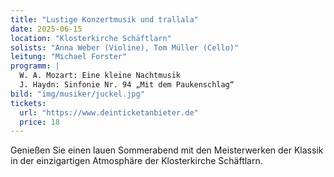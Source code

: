 ```yaml
---
title: "Lustige Konzertmusik und trallala"
date: 2025-06-15
location: "Klosterkirche Schäftlarn"
solists: "Anna Weber (Violine), Tom Müller (Cello)"
leitung: "Michael Forster"
programm: |
  W. A. Mozart: Eine kleine Nachtmusik  
  J. Haydn: Sinfonie Nr. 94 „Mit dem Paukenschlag“
bild: "img/musiker/juckel.jpg"
tickets:
  url: "https://www.deinticketanbieter.de"
  price: 18
---
```

Genießen Sie einen lauen Sommerabend mit den Meisterwerken der Klassik in der einzigartigen Atmosphäre der Klosterkirche Schäftlarn.